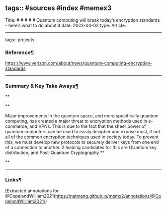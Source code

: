 tags:: #sources #index  #memex3
---

Title: # # # # # Quantum computing will break today’s encryption standards - here’s what to do about it date: 2023-04-02 type: Article:

---

tags:: projects:[](https://natmeng.github.io/memx2/sources/@CopelandWilliam2021/)

### Reference[¶](https://natmeng.github.io/memx2/sources/@CopelandWilliam2021/#reference "Permanent link")

https://www.verizon.com/about/news/quantum-computing-encryption-standards

---

### Summary & Key Take Aways[¶](https://natmeng.github.io/memx2/sources/@CopelandWilliam2021/#summary-key-take-aways "Permanent link")
**

**

Major improvements in the quantum space, and more specifically quantum computing, has created a major threat to encryption methods used in e-commerce, and VPNs. This is due to the fact that the sheer power of quantum computers can be used to easily decipher and expose most, if not all of the common encryption techniques used in society today. To prevent this, we must develop new protocols to securely deliver keys from one end of a connection to another. 2 leading candidates for this are QUantum key distribution, and Post-Quantum Cryptography
**

  
**


---

### Links[¶](https://natmeng.github.io/memx2/sources/@CopelandWilliam2021/#links "Permanent link")

[Extracted annotations for @CopelandWilliam2021(https://natmeng.github.io/memx2/annotations/@CopelandWilliam2021/) 






